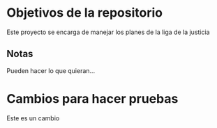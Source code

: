 # Objetivos de la repositorio

Este proyecto se encarga de manejar los planes de la liga de la justicia


## Notas
Pueden hacer lo que quieran...

# Cambios para hacer pruebas
Este es un cambio
